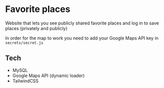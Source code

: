 # Favorite places

Website that lets you see publicly shared favorite places and log in to save places (privately and publicly)

In order for the map to work you need to add your Google Maps API key in `secrets/secret.js`

## Tech

- MySQL
- Google Maps API (dynamic loader)
- TailwindCSS

